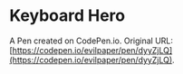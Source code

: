 # Keyboard Hero

A Pen created on CodePen.io. Original URL: [https://codepen.io/evilpaper/pen/dyyZjLQ](https://codepen.io/evilpaper/pen/dyyZjLQ).


